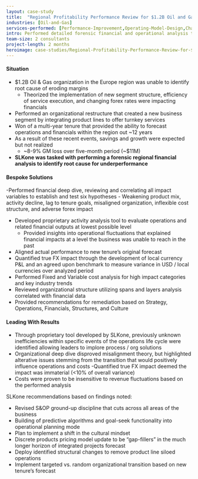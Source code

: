 ```yaml
---
layout: case-study
title:  "Regional Profitability Performance Review for $1.2B Oil and Gas Organization in EU"
industries: [Oil-and-Gas]
services-performed: [Performance-Improvement,Operating-Model-Design,Change-Management]
intro: Performed detailed forensic financial and operational analysis to discover root cause of deteriorating margins in EU region following restructuring event
team-size: 2 consultants
project-length: 2 months
heroimage: case-studies/Regional-Profitability-Performance-Review-for-$1.2B-Oil-and-Gas-Organization-in-EU.jpg
---
```


#### Situation
- $1.2B Oil & Gas organization in the Europe region was unable to identify root cause of eroding margins​
   - Theorized the implementation of new segment structure, efficiency of service execution, and changing forex rates were impacting financials​
- Performed an organizational restructure that created a new business segment by integrating product lines to offer turnkey services​
- Won of a multi-year tenure that provided the ability to forecast operations and financials within the region out ~12 years​
- As a result of these recent events, savings and growth were expected but not realized​
    - ~8-9% GM loss over five-month period (~$11M)​
- **SLKone was tasked with performing a forensic regional financial analysis to identify root cause for underperformance**

#### Bespoke Solutions
-Performed financial deep dive, reviewing and correlating all impact variables to establish and test six hypotheses​
    - Weakening product mix, activity decline, lag to tenure goals, misaligned organization, inflexible cost structure, and adverse forex impact​
- Developed proprietary activity analysis tool to evaluate operations and related financial outputs at lowest possible level​
    - Provided insights into operational fluctuations that explained financial impacts at a level the business was unable to reach in the past​
- Aligned actual performance to new tenure’s original forecast​
- Quantified true FX impact through the development of local currency P&L and an agreed upon benchmark to measure variance in USD / local currencies over analyzed period​
- Performed Fixed and Variable cost analysis for high impact categories and key industry trends ​
- Reviewed organizational structure utilizing spans and layers analysis correlated with financial data​
- Provided recommendations for remediation based on Strategy, Operations, Financials, Structures, and Culture

#### Leading With Results
- Through proprietary tool developed by SLKone, previously unknown inefficiencies within specific events of the operations life cycle were identified allowing leaders to implore process / org solutions​
- Organizational deep dive disproved misalignment theory, but highlighted alterative issues stemming from the transition that would positively influence operations and costs​
-Quantified true FX impact deemed the impact was immaterial (<10% of overall variance)​
- Costs were proven to be insensitive to revenue fluctuations based on the performed analysis​

SLKone recommendations based on findings noted:​
   - Revised S&OP ground-up discipline that cuts across all areas of the business​
   - Building of predictive algorithms and goal-seek functionality into operational planning mode​
   - Plan to implement a shift in the cultural mindset​
   - Discrete products pricing model update to be “gap-fillers” in the much longer horizon of integrated projects forecast​
   - Deploy identified structural changes to remove product line siloed operations​
   - Implement targeted vs. random organizational transition based on new tenure’s forecast
